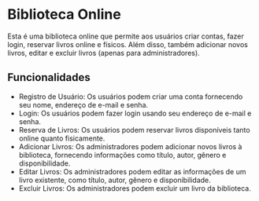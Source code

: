 # Biblioteca Online

Esta é uma biblioteca online que permite aos usuários criar contas, fazer login, reservar livros online e físicos. Além disso, também adicionar novos livros, editar e excluir livros (apenas para administradores).

## Funcionalidades

- Registro de Usuário: Os usuários podem criar uma conta fornecendo seu nome, endereço de e-mail e senha.
- Login: Os usuários podem fazer login usando seu endereço de e-mail e senha.
- Reserva de Livros: Os usuários podem reservar livros disponíveis tanto online quanto fisicamente.
- Adicionar Livros: Os administradores podem adicionar novos livros à biblioteca, fornecendo informações como título, autor, gênero e disponibilidade.
- Editar Livros: Os administradores podem editar as informações de um livro existente, como título, autor, gênero e disponibilidade.
- Excluir Livros: Os administradores podem excluir um livro da biblioteca.

